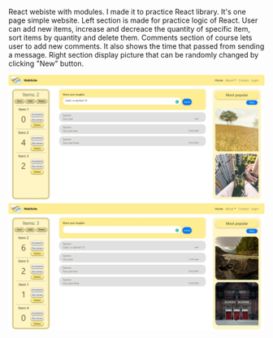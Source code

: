 React webiste with modules. I made it to practice React library. It's one page simple website. Left section is made for practice logic of React. User can add new items, increase and decreace the quantity of specific item, sort items by quantity and delete them. Comments section of course lets user to add new comments. It also shows the time that passed from sending a message. Right section display picture that can be randomly changed by clicking "New" button.

![Screenshot](Screenshots%20of%20website/main_page.JPG?raw=true "Main")
![Screenshot](Screenshots%20of%20website/main_page2.JPG?raw=true "Main")
